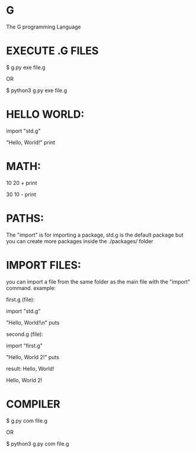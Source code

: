 # G
The G programming Language

# EXECUTE .G FILES

$ g.py exe file.g

OR

$ python3 g.py exe file.g

# HELLO WORLD:

import "std.g"

"Hello, World!" print

# MATH:

10 20 + print

30 10 - print

# PATHS:

The "import" is for importing a package, std.g is the default package but you can create more packages inside the ./packages/ folder

# IMPORT FILES:

you can import a file from the same folder as the main file with the "import" command.
example:

first.g (file):

import "std.g"

"Hello, World!\n" puts

second.g (file):

import "first.g"

"Hello, World 2!" puts

result:
Hello, World!

Hello, World 2!

# COMPILER

$ g.py com file.g

OR

$ python3 g.py com file.g
